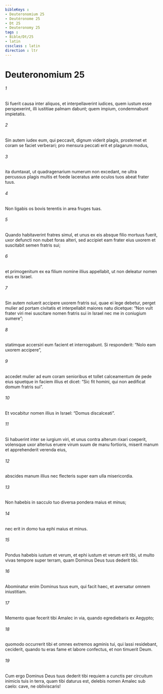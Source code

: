 ```yaml
---
bibleKeys : 
- Deuteronomium 25
- Deutéronome 25
- Dt 25
- Deuteronomy 25
tags : 
- Bible/Dt/25
- latin
cssclass : latin
direction : ltr
---
```


# Deuteronomium 25

###### 1
Si fuerit causa inter aliquos, et interpellaverint iudices, quem iustum esse perspexerint, illi iustitiae palmam dabunt; quem impium, condemnabunt impietatis. 
###### 2
Sin autem iudex eum, qui peccavit, dignum viderit plagis, prosternet et coram se faciet verberari; pro mensura peccati erit et plagarum modus, 
###### 3
ita dumtaxat, ut quadragenarium numerum non excedant, ne ultra percussus plagis multis et foede laceratus ante oculos tuos abeat frater tuus.
###### 4
Non ligabis os bovis terentis in area fruges tuas.
###### 5
Quando habitaverint fratres simul, et unus ex eis absque filio mortuus fuerit, uxor defuncti non nubet foras alteri, sed accipiet eam frater eius uxorem et suscitabit semen fratris sui; 
###### 6
et primogenitum ex ea filium nomine illius appellabit, ut non deleatur nomen eius ex Israel. 
###### 7
Sin autem noluerit accipere uxorem fratris sui, quae ei lege debetur, perget mulier ad portam civitatis et interpellabit maiores natu dicetque: “Non vult frater viri mei suscitare nomen fratris sui in Israel nec me in coniugium sumere”; 
###### 8
statimque accersiri eum facient et interrogabunt. Si responderit: “Nolo eam uxorem accipere”, 
###### 9
accedet mulier ad eum coram senioribus et tollet calceamentum de pede eius spuetque in faciem illius et dicet: “Sic fit homini, qui non aedificat domum fratris sui”. 
###### 10
Et vocabitur nomen illius in Israel: “Domus discalceati”.
###### 11
Si habuerint inter se iurgium viri, et unus contra alterum rixari coeperit, volensque uxor alterius eruere virum suum de manu fortioris, miserit manum et apprehenderit verenda eius, 
###### 12
abscides manum illius nec flecteris super eam ulla misericordia.
###### 13
Non habebis in sacculo tuo diversa pondera maius et minus; 
###### 14
nec erit in domo tua ephi maius et minus. 
###### 15
Pondus habebis iustum et verum, et ephi iustum et verum erit tibi, ut multo vivas tempore super terram, quam Dominus Deus tuus dederit tibi. 
###### 16
Abominatur enim Dominus tuus eum, qui facit haec, et aversatur omnem iniustitiam.
###### 17
Memento quae fecerit tibi Amalec in via, quando egrediebaris ex Aegypto; 
###### 18
quomodo occurrerit tibi et omnes extremos agminis tui, qui lassi residebant, ceciderit, quando tu eras fame et labore confectus, et non timuerit Deum. 
###### 19
Cum ergo Dominus Deus tuus dederit tibi requiem a cunctis per circuitum inimicis tuis in terra, quam tibi daturus est, delebis nomen Amalec sub caelo: cave, ne obliviscaris!
